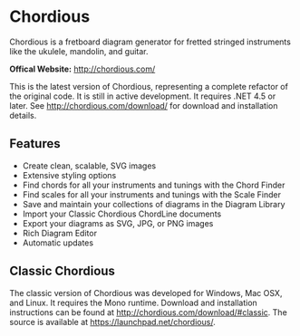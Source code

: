 # Chordious #

Chordious is a fretboard diagram generator for fretted stringed instruments like the ukulele, mandolin, and guitar.

**Offical Website:** http://chordious.com/

This is the latest version of Chordious, representing a complete refactor of the original code. It is still in active development. It requires .NET 4.5 or later. See http://chordious.com/download/ for download and installation details.

## Features ##

* Create clean, scalable, SVG images
* Extensive styling options
* Find chords for all your instruments and tunings with the Chord Finder
* Find scales for all your instruments and tunings with the Scale Finder
* Save and maintain your collections of diagrams in the Diagram Library
* Import your Classic Chordious ChordLine documents
* Export your diagrams as SVG, JPG, or PNG images
* Rich Diagram Editor
* Automatic updates

## Classic Chordious ##

The classic version of Chordious was developed for Windows, Mac OSX, and Linux. It requires the Mono runtime. Download and installation instructions can be found at http://chordious.com/download/#classic. The source is available at https://launchpad.net/chordious/.
